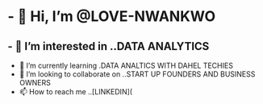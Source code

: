 # - 👋 Hi, I’m @LOVE-NWANKWO #
## - 👀 I’m interested in ..DATA ANALYTICS ##
- 🌱 I’m currently learning .DATA ANALTICS WITH DAHEL TECHIES
- 💞️ I’m looking to collaborate on ..START UP FOUNDERS AND BUSINESS OWNERS
- 📫 How to reach me ..[LINKEDIN](

<!---
Love-Nwankwo/Love-Nwankwo is a ✨ special ✨ repository because its `README.md` (this file) appears on your GitHub profile.
You can click the Preview link to take a look at your changes.
--->
